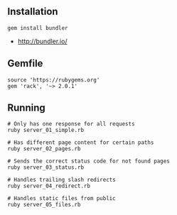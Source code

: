 ## Installation

```
gem install bundler
```

- http://bundler.io/

## Gemfile

```
source 'https://rubygems.org'
gem 'rack', '~> 2.0.1'
```

## Running

```
# Only has one response for all requests
ruby server_01_simple.rb

# Has different page content for certain paths
ruby server_02_pages.rb

# Sends the correct status code for not found pages
ruby server_03_status.rb

# Handles trailing slash redirects
ruby server_04_redirect.rb

# Handles static files from public
ruby server_05_files.rb
```
